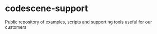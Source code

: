 # codescene-support
Public repository of examples, scripts and supporting tools useful for our customers
